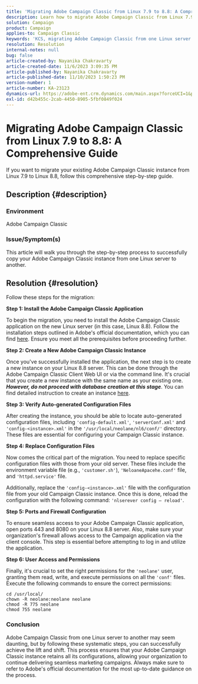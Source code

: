 ```yaml
---
title: 'Migrating Adobe Campaign Classic from Linux 7.9 to 8.8: A Comprehensive Guide'
description: Learn how to migrate Adobe Campaign Classic from Linux 7.9 to 8.8 in this comprehensive guide.
solution: Campaign
product: Campaign
applies-to: Campaign Classic
keywords: 'KCS, migrating Adobe Campaign Classic from one Linux server to another, ACC, '
resolution: Resolution
internal-notes: null
bug: false
article-created-by: Nayanika Chakravarty
article-created-date: 11/6/2023 3:09:35 PM
article-published-by: Nayanika Chakravarty
article-published-date: 11/10/2023 1:50:23 PM
version-number: 1
article-number: KA-23123
dynamics-url: https://adobe-ent.crm.dynamics.com/main.aspx?forceUCI=1&pagetype=entityrecord&etn=knowledgearticle&id=6565317c-b67c-ee11-8179-6045bd006295
exl-id: d42b455c-2cab-4450-8905-5fbf0849f024
---
```

# Migrating Adobe Campaign Classic from Linux 7.9 to 8.8: A Comprehensive Guide


If you want to migrate your existing Adobe Campaign Classic instance from Linux 7.9 to Linux 8.8, follow this comprehensive step-by-step guide.

## Description {#description}


### Environment

Adobe Campaign Classic

### Issue/Symptom(s)

This article will walk you through the step-by-step process to successfully copy your Adobe Campaign Classic instance from one Linux server to another.


## Resolution {#resolution}


Follow these steps for the migration:

<b>Step 1: Install the Adobe Campaign Classic Application</b>

To begin the migration, you need to install the Adobe Campaign Classic application on the new Linux server (in this case, Linux 8.8). Follow the installation steps outlined in Adobe's official documentation, which you can find [here](https://experienceleague.adobe.com/docs/campaign-classic/using/installing-campaign-classic/install-campaign-on-prem/installing-campaign-in-linux-/prerequisites-of-campaign-installation-in-linux.html?lang=en). Ensure you meet all the prerequisites before proceeding further.

<b>Step 2: Create a New Adobe Campaign Classic Instance</b>

Once you've successfully installed the application, the next step is to create a new instance on your Linux 8.8 server. This can be done through the Adobe Campaign Classic Client Web UI or via the command line. It's crucial that you create a new instance with the same name as your existing one. <b>*However, do not proceed with database creation at this stage</b>*. You can find detailed instruction to create an instance [here](https://experienceleague.adobe.com/docs/campaign-classic/using/installing-campaign-classic/appendices/command-lines.html?lang=en#creating-an-instance).

<b>Step 3: Verify Auto-generated Configuration Files</b>

After creating the instance, you should be able to locate auto-generated configuration files, including `'config-default.xml'`, `'serverConf.xml'` and `'config-<instance>.xml'` in the `'/usr/local/neolane/nl6/conf/'` directory. These files are essential for configuring your Campaign Classic instance.

<b>Step 4: Replace Configuration Files</b>

Now comes the critical part of the migration. You need to replace specific configuration files with those from your old server. These files include the environment variable file (e.g., `'customer.sh'`), `'NeloaneApacehe.conf'` file, and `'httpd.service'` file.

Additionally, replace the `'config-<instance>.xml'` file with the configuration file from your old Campaign Classic instance. Once this is done, reload the configuration with the following command: `'nlserever config – reload'`.

<b>Step 5: Ports and Firewall Configuration</b>

To ensure seamless access to your Adobe Campaign Classic application, open ports 443 and 8080 on your Linux 8.8 server. Also, make sure your organization's firewall allows access to the Campaign application via the client console. This step is essential before attempting to log in and utilize the application.

<b>Step 6: User Access and Permissions</b>

Finally, it's crucial to set the right permissions for the `'neolane'` user, granting them read, write, and execute permissions on all the `'conf'` files. Execute the following commands to ensure the correct permissions:


```
cd /usr/local/
chown -R neolane:neolane neolane
chmod -R 775 neolane
chmod 755 neolane
```


### Conclusion

Adobe Campaign Classic from one Linux server to another may seem daunting, but by following these systematic steps, you can successfully achieve the lift and shift. This process ensures that your Adobe Campaign Classic instance retains all its configurations, allowing your organization to continue delivering seamless marketing campaigns. Always make sure to refer to Adobe's official documentation for the most up-to-date guidance on the process.
